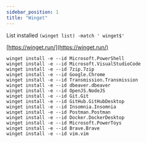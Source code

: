```yaml
---
sidebar_position: 1
title: "Winget"
---
```


List installed `(winget list) -match ' winget$'`

[https://winget.run/](https://winget.run/)

```shell
winget install -e --id Microsoft.PowerShell
winget install -e --id Microsoft.VisualStudioCode
winget install -e --id 7zip.7zip
winget install -e --id Google.Chrome
winget install -e --id Transmission.Transmission
winget install -e --id dbeaver.dbeaver
winget install -e --id OpenJS.NodeJS
winget install -e --id Git.Git
winget install -e --id GitHub.GitHubDesktop
winget install -e --id Insomnia.Insomnia
winget install -e --id Postman.Postman
winget install -e --id Docker.DockerDesktop
winget install -e --id Microsoft.PowerToys
winget install -e --id Brave.Brave
winget install -e --id vim.vim
```
